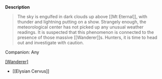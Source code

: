 **Description**
> The sky is engulfed in dark clouds up above [[Mt Eternal]], with thunder and lightning putting on a show. Strangely enough, the meteorological center has not picked up any unusual weather readings. It is suspected that this phenomenon is connected to the presence of those massive [[Wanderer]]s. Hunters, it is time to head out and investigate with caution.

Companion: Any

[[Wanderer]](s)
* [[Elysian Cervus]]